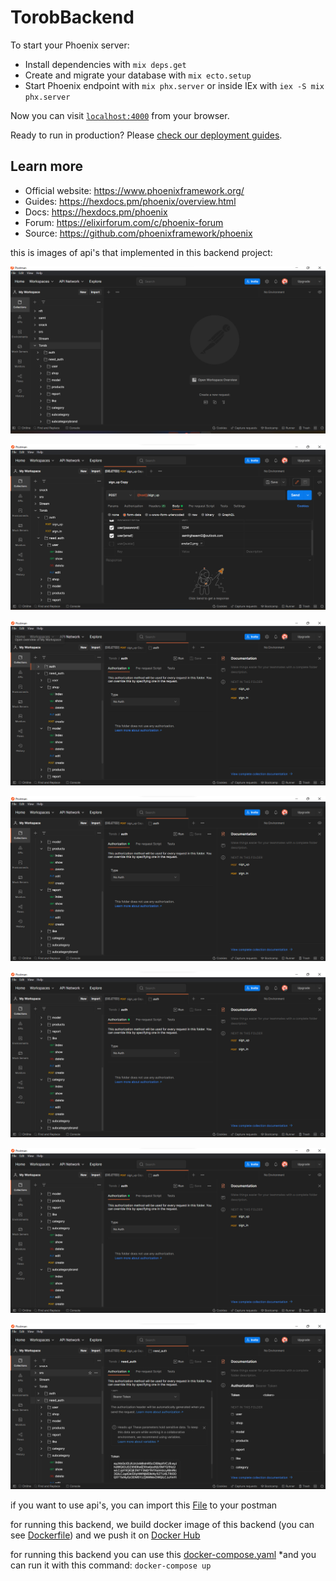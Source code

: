 # TorobBackend

To start your Phoenix server:

  * Install dependencies with `mix deps.get`
  * Create and migrate your database with `mix ecto.setup`
  * Start Phoenix endpoint with `mix phx.server` or inside IEx with `iex -S mix phx.server`

Now you can visit [`localhost:4000`](http://localhost:4000) from your browser.

Ready to run in production? Please [check our deployment guides](https://hexdocs.pm/phoenix/deployment.html).

## Learn more

  * Official website: https://www.phoenixframework.org/
  * Guides: https://hexdocs.pm/phoenix/overview.html
  * Docs: https://hexdocs.pm/phoenix
  * Forum: https://elixirforum.com/c/phoenix-forum
  * Source: https://github.com/phoenixframework/phoenix

this is images of api's that implemented in this backend project:

![Full Width Image](https://github.com/samirghasemi/Internet-Engineering-final-project-backend/blob/main/1.png)

![Full Width Image](https://github.com/samirghasemi/Internet-Engineering-final-project-backend/blob/main/2.png)

![Full Width Image](https://github.com/samirghasemi/Internet-Engineering-final-project-backend/blob/main/3.png)

![Full Width Image](https://github.com/samirghasemi/Internet-Engineering-final-project-backend/blob/main/4.png)

![Full Width Image](https://github.com/samirghasemi/Internet-Engineering-final-project-backend/blob/main/5.png)

![Full Width Image](https://github.com/samirghasemi/Internet-Engineering-final-project-backend/blob/main/6.png)

![Full Width Image](https://github.com/samirghasemi/Internet-Engineering-final-project-backend/blob/main/7.png)

<!-- ![Full Width Image](https://github.com/samirghasemi/Internet-Engineering-final-project-backend/blob/main/8.png)
 -->
if you want to use api's, you can import this [File](https://github.com/samirghasemi/Internet-Engineering-final-project-backend/blob/main/Torob.postman_collection.json) to your postman

for running this backend, we build docker image of this backend (you can see [Dockerfile](https://github.com/samirghasemi/Internet-Engineering-final-project-backend/blob/main/Dockerfile)) and we push it on [Docker Hub](https://hub.docker.com/repository/docker/samirghasemi/torob_backend)

for running this backend you can use this [docker-compose.yaml](https://github.com/samirghasemi/Internet-Engineering-final-project-backend/blob/main/docker-compose.yaml)
*and you can run it with this command:  `docker-compose up`

